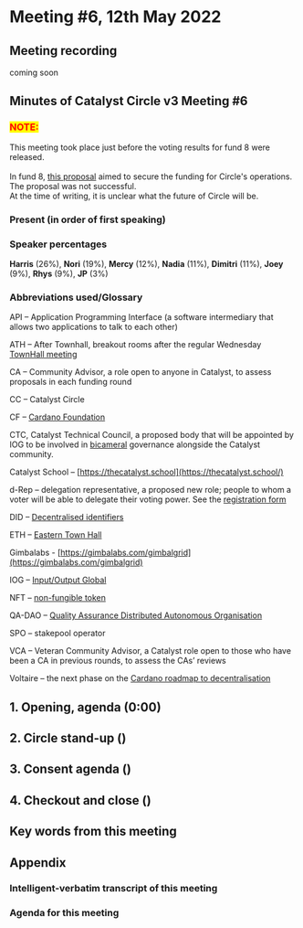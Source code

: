 # Meeting #6, 12th May 2022

## Meeting recording

coming soon

## Minutes of Catalyst Circle v3 Meeting #6

### <mark style="color:red;">NOTE:</mark>  <a href="#present-in-order-of-first-speaking" id="present-in-order-of-first-speaking"></a>

This meeting took place just before the voting results for fund 8 were released. \
\
In fund 8, [this proposal](https://cardano.ideascale.com/c/idea/403551) aimed to secure the funding for Circle's operations. The proposal was not successful.\
At the time of writing, it is unclear what the future of Circle will be.

### Present (in order of first speaking) <a href="#present-in-order-of-first-speaking" id="present-in-order-of-first-speaking"></a>

### Speaker percentages

**Harris** (26%), **Nori** (19%), **Mercy** (12%), **Nadia** (11%), **Dimitri** (11%), **Joey** (9%), **Rhys** (9%), **JP** (3%)

### Abbreviations used/Glossary

API – Application Programming Interface (a software intermediary that allows two applications to talk to each other)

ATH – After Townhall, breakout rooms after the regular Wednesday [TownHall meeting](https://bit.ly/3rCicSR)

CA – Community Advisor, a role open to anyone in Catalyst, to assess proposals in each funding round

CC – Catalyst Circle

CF – [Cardano Foundation](https://cardanofoundation.org/)

CTC, Catalyst Technical Council,  a proposed body that will be appointed by IOG to be involved in [bicameral](https://en.wikipedia.org/wiki/Bicameralism) governance alongside the Catalyst community.

Catalyst School – [https://thecatalyst.school](https://thecatalyst.school/)

d-Rep – delegation representative, a proposed new role; people to whom a voter will be able to delegate their voting power. See the [registration form](https://docs.google.com/forms/d/e/1FAIpQLSfPSb\_cDlIxN6cnnbOrJN\_oxDBmxB3kENbsE\_\_pmMAw8yJk0w/viewform)

DID – [Decentralised identifiers](https://en.wikipedia.org/wiki/Decentralized\_identifiers)

ETH – [Eastern Town Hall](https://www.youtube.com/channel/UCV2lFD4AtGRT-WIrLoX58lg)

Gimbalabs - [https://gimbalabs.com/gimbalgrid](https://gimbalabs.com/gimbalgrid)

IOG – [Input/Output Global](https://iohk.io/)

NFT – [non-fungible token](https://en.wikipedia.org/wiki/Non-fungible\_token)

QA-DAO –  [Quality Assurance Distributed Autonomous Organisation](https://quality-assurance-dao.github.io/)

SPO – stakepool operator

VCA – Veteran Community Advisor, a Catalyst role open to those who have been a CA in previous rounds, to assess the CAs’ reviews

Voltaire – the next phase on the [Cardano roadmap to decentralisation](https://roadmap.cardano.org/en/voltaire/)

## 1. Opening, agenda (0:00)

## 2. Circle stand-up ()

## 3. Consent agenda ()

## 4. Checkout and close ()

## Key words from this meeting

## Appendix

### Intelligent-verbatim transcript of this meeting

### Agenda for this meeting

